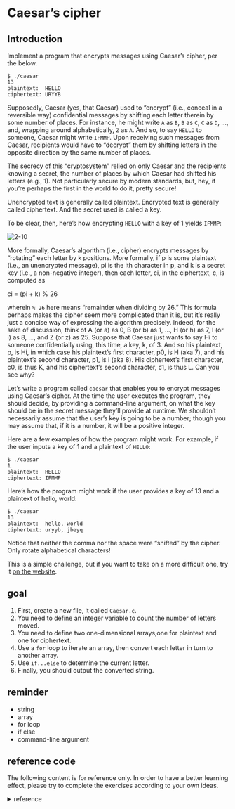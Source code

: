 # Caesar’s cipher

## Introduction

Implement a program that encrypts messages using Caesar’s cipher, per the below.

```shell
$ ./caesar 
13
plaintext:  HELLO
ciphertext: URYYB
```

Supposedly, Caesar (yes, that Caesar) used to “encrypt” (i.e., conceal in a reversible way) confidential messages by shifting each letter therein by some number of places. For instance, he might write `A` as `B`, `B` as `C`, `C` as `D`, …, and, wrapping around alphabetically, `Z` as `A`. And so, to say `HELLO` to someone, Caesar might write `IFMMP`. Upon receiving such messages from Caesar, recipients would have to “decrypt” them by shifting letters in the opposite direction by the same number of places.

The secrecy of this “cryptosystem” relied on only Caesar and the recipients knowing a secret, the number of places by which Caesar had shifted his letters (e.g., 1). Not particularly secure by modern standards, but, hey, if you’re perhaps the first in the world to do it, pretty secure!

Unencrypted text is generally called plaintext. Encrypted text is generally called ciphertext. And the secret used is called a key.

To be clear, then, here’s how encrypting `HELLO` with a key of 1 yields `IFMMP`:

![2-10](https://doc.shiyanlou.com/courses/2618/1347963/f2be7834719558271748260bab068bdb-0/wm)

More formally, Caesar’s algorithm (i.e., cipher) encrypts messages by “rotating” each letter by k positions. More formally, if p is some plaintext (i.e., an unencrypted message), pi is the ith character in p, and k is a secret key (i.e., a non-negative integer), then each letter, ci, in the ciphertext, c, is computed as

ci = (pi + k) % 26

wherein `% 26` here means “remainder when dividing by 26.” This formula perhaps makes the cipher seem more complicated than it is, but it’s really just a concise way of expressing the algorithm precisely. Indeed, for the sake of discussion, think of A (or a) as 0, B (or b) as 1, …, H (or h) as 7, I (or i) as 8, …, and Z (or z) as 25. Suppose that Caesar just wants to say Hi to someone confidentially using, this time, a key, k, of 3. And so his plaintext, p, is Hi, in which case his plaintext’s first character, p0, is H (aka 7), and his plaintext’s second character, p1, is i (aka 8). His ciphertext’s first character, c0, is thus K, and his ciphertext’s second character, c1, is thus L. Can you see why?

Let’s write a program called `caesar` that enables you to encrypt messages using Caesar’s cipher. At the time the user executes the program, they should decide, by providing a command-line argument, on what the key should be in the secret message they’ll provide at runtime. We shouldn’t necessarily assume that the user’s key is going to be a number; though you may assume that, if it is a number, it will be a positive integer.

Here are a few examples of how the program might work. For example, if the user inputs a key of 1 and a plaintext of `HELLO`:

```shell
$ ./caesar 
1
plaintext:  HELLO
ciphertext: IFMMP
```

Here’s how the program might work if the user provides a key of 13 and a plaintext of hello, world:

```shell
$ ./caesar 
13
plaintext:  hello, world
ciphertext: uryyb, jbeyq
```

Notice that neither the comma nor the space were “shifted” by the cipher. Only rotate alphabetical characters!

This is a simple challenge, but if you want to take on a more difficult one, try it [on the website](https://cs50.harvard.edu/x/2020/psets/2/).

## goal

1. First, create a new file, it called `Caesar.c`.
2. You need to define an integer variable to count the number of letters moved.
3. You need to define two one-dimensional arrays,one for plaintext and one for ciphertext.
4. Use a `for` loop to iterate an array, then convert each letter in turn to another array.
5. Use `if...else` to determine the current letter.
6. Finally, you should output the converted string.

## reminder

- string
- array
- for loop
- if else
- command-line argument

## reference code

The following content is for reference only. In order to have a better learning effect, please try to complete the exercises according to your own ideas.

<details>
<summary>reference</summary>

```C
# include<stdio.h>
# include<string.h>

int main()
{
    int n; // 定义一个整数，用于计算字母移动的个数
    char s[100]; // 定义一个一维数组，用于存放明文
    char e[100]; // 用于存放密文
    int i = 0; // 定义一个整型变量，用于遍历数组

    scanf("%d",&n); 
    printf("plaintext:  "); 
    scanf("%s",s); // 输入明文
    
    // 遍历数组
    // 用 strlen() 来计算数组长度
    for(i; i < strlen(s); i++){
        // 如果为大写字母，大写字母对应 ASCLL 码为 65-90
        if ((int)s[i] > 64 && (int)s[i] < 91){
            e[i] = (char)((((int)s[i] - 65 + n) % 26) + 65);
        }
        // 如果为小写字母，小写字母对应 ASCLL 码为 97-122
        else if ((int)s[i] > 96 && (int)s[i] < 123){
            e[i] = (char)((((int)s[i] - 97 + n) % 26) + 97);
        }
        else{
            e[i] = s[i];
        }
    }

    printf("ciphertext:  ");
    printf("%s\n",e);
    
}

```

</details>